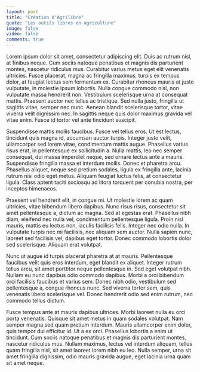 ```yaml
---
layout: post
title: "Création d'Agrilibre"
quote: "Les outils libres en agriculture"
image: false
video: false
comments: true
---
```


Lorem ipsum dolor sit amet, consectetur adipiscing elit. Duis ac rutrum nisl, at finibus neque. Cum sociis natoque penatibus et magnis dis parturient montes, nascetur ridiculus mus. Curabitur varius metus eget elit venenatis ultricies. Fusce placerat, magna ac fringilla maximus, turpis ex tempus dolor, at feugiat lectus sem fermentum ex. Curabitur rhoncus mauris at justo vulputate, in molestie ipsum lobortis. Nulla congue commodo nisl, non vulputate massa hendrerit non. Vestibulum scelerisque urna at consequat mattis. Praesent auctor nec tellus ac tristique. Sed nulla justo, fringilla ut sagittis vitae, semper nec nunc. Aenean blandit scelerisque tortor, vitae viverra velit dignissim nec. In sagittis neque quis dolor maximus gravida vel vitae enim. Fusce id tortor vel ante tincidunt suscipit.

Suspendisse mattis mollis faucibus. Fusce vel tellus eros. Ut est lectus, tincidunt quis magna id, accumsan auctor turpis. Integer justo velit, ullamcorper sed lorem vitae, condimentum mattis augue. Phasellus varius risus erat, in pellentesque ex sollicitudin a. Nulla mattis, leo nec semper consequat, dui massa imperdiet neque, sed ornare lectus ante a mauris. Suspendisse fringilla massa et interdum mollis. Donec et pharetra arcu. Phasellus aliquet, neque sed pretium sodales, ligula ex fringilla ante, lacinia rutrum nisi odio eget metus. Aliquam feugiat luctus felis, at consectetur ligula. Class aptent taciti sociosqu ad litora torquent per conubia nostra, per inceptos himenaeos.

Praesent vel hendrerit elit, in congue mi. Ut molestie lorem ac quam ultricies, vitae bibendum libero dapibus. Nunc risus risus, consectetur sit amet pellentesque a, dictum ac magna. Sed at egestas erat. Phasellus nibh diam, eleifend nec nulla vel, condimentum pellentesque ligula. Proin nisl mauris, mattis eu lectus non, iaculis facilisis felis. Integer nec odio nulla. In vulputate turpis nec mi facilisis, nec aliquam sem auctor. Nulla sapien nunc, laoreet sed facilisis vel, dapibus eget tortor. Donec commodo lobortis dolor sed scelerisque. Aliquam erat volutpat.

Nunc ut augue id turpis placerat pharetra at at mauris. Pellentesque faucibus velit quis eros interdum, eget blandit ex aliquet. Integer rutrum tellus arcu, sit amet porttitor neque pellentesque in. Sed eget volutpat nibh. Nullam eu nunc dapibus odio commodo dapibus. Morbi a orci bibendum orci facilisis faucibus et varius sem. Donec nibh odio, vestibulum sed pellentesque a, congue rhoncus nunc. Sed viverra tortor sem, quis venenatis libero scelerisque vel. Donec hendrerit odio sed enim rutrum, nec commodo tellus dictum.

Fusce tempus ante at mauris dapibus ultrices. Morbi laoreet nulla eu orci porta venenatis. Quisque sit amet metus in quam sodales volutpat. Nam semper magna sed quam pretium interdum. Mauris ullamcorper enim dolor, quis tempor dui efficitur id. Ut a ex orci. Phasellus lobortis a enim ut tincidunt. Cum sociis natoque penatibus et magnis dis parturient montes, nascetur ridiculus mus. Nullam maximus, lectus vel interdum aliquam, tellus quam fringilla nisl, sit amet laoreet lorem nibh eu leo. Nulla semper, urna sit amet fringilla dignissim, odio mauris gravida augue, eget lacinia urna quam sit amet neque. 